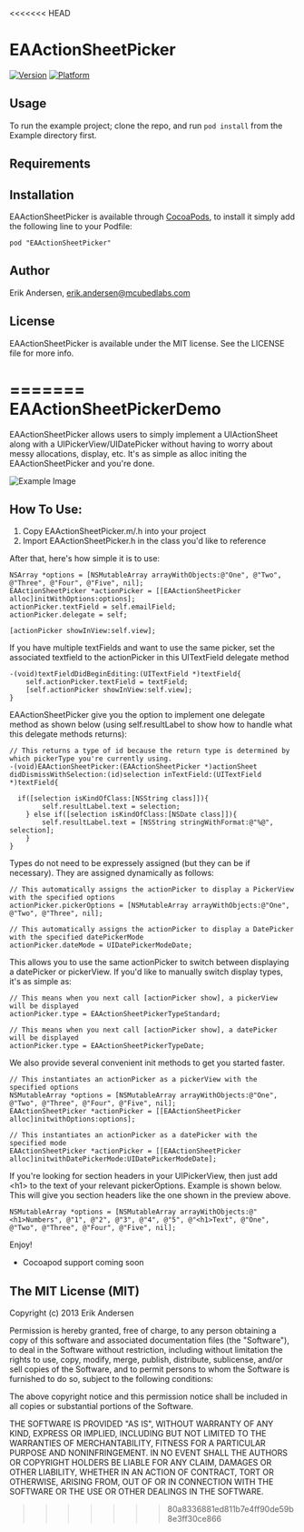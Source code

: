 <<<<<<< HEAD
# EAActionSheetPicker

[![Version](http://cocoapod-badges.herokuapp.com/v/EAActionSheetPicker/badge.png)](http://cocoadocs.org/docsets/EAActionSheetPicker)
[![Platform](http://cocoapod-badges.herokuapp.com/p/EAActionSheetPicker/badge.png)](http://cocoadocs.org/docsets/EAActionSheetPicker)

## Usage

To run the example project; clone the repo, and run `pod install` from the Example directory first.

## Requirements

## Installation

EAActionSheetPicker is available through [CocoaPods](http://cocoapods.org), to install
it simply add the following line to your Podfile:

    pod "EAActionSheetPicker"

## Author

Erik Andersen, erik.andersen@mcubedlabs.com

## License

EAActionSheetPicker is available under the MIT license. See the LICENSE file for more info.

=======
EAActionSheetPickerDemo
=======================

EAActionSheetPicker allows users to simply implement a UIActionSheet along with a UIPickerView/UIDatePicker without having to worry about messy allocations, display, etc. It's as simple as alloc initing the EAActionSheetPicker and you're done.

![Example Image](https://raw.github.com/EckyZero/EAActionSheetPickerDemo/master/EAActionSheetPickerDemo/Screenshot(2).PNG)

How To Use:
-----------

1. Copy EAActionSheetPicker.m/.h into your project
2. Import EAActionSheetPicker.h in the class you'd like to reference

After that, here's how simple it is to use:

    NSArray *options = [NSMutableArray arrayWithObjects:@"One", @"Two", @"Three", @"Four", @"Five", nil];
    EAActionSheetPicker *actionPicker = [[EAActionSheetPicker alloc]initWithOptions:options];
    actionPicker.textField = self.emailField;
    actionPicker.delegate = self;

    [actionPicker showInView:self.view];
    
If you have multiple textFields and want to use the same picker, set the associated textfield to the actionPicker in this UITextField delegate method

    -(void)textFieldDidBeginEditing:(UITextField *)textField{
        self.actionPicker.textField = textField;
        [self.actionPicker showInView:self.view];
    }
    
EAActionSheetPicker give you the option to implement one delegate method as shown below (using self.resultLabel to show how to handle what this delegate methods returns):

    // This returns a type of id because the return type is determined by which pickerType you're currently using. 
    -(void)EAActionSheetPicker:(EAActionSheetPicker *)actionSheet didDismissWithSelection:(id)selection inTextField:(UITextField *)textField{
    
      if([selection isKindOfClass:[NSString class]]){
            self.resultLabel.text = selection;
        } else if([selection isKindOfClass:[NSDate class]]){
            self.resultLabel.text = [NSString stringWithFormat:@"%@", selection];
        }
    }

Types do not need to be expressely assigned (but they can be if necessary). They are assigned dynamically as follows:

    // This automatically assigns the actionPicker to display a PickerView with the specified options
    actionPicker.pickerOptions = [NSMutableArray arrayWithObjects:@"One", @"Two", @"Three", nil];
    
    // This automatically assigns the actionPicker to display a DatePicker with the specified datePickerMode
    actionPicker.dateMode = UIDatePickerModeDate;
    
This allows you to use the same actionPicker to switch between displaying a datePicker or pickerView. If you'd like to manually switch display types, it's as simple as:
    
    // This means when you next call [actionPicker show], a pickerView will be displayed
    actionPicker.type = EAActionSheetPickerTypeStandard;
    
    // This means when you next call [actionPicker show], a datePicker will be displayed
    actionPicker.type = EAActionSheetPickerTypeDate;
    
We also provide several convenient init methods to get you started faster.

    // This instantiates an actionPicker as a pickerView with the specified options
    NSMutableArray *options = [NSMutableArray arrayWithObjects:@"One", @"Two", @"Three", @"Four", @"Five", nil];
    EAActionSheetPicker *actionPicker = [[EAActionSheetPicker alloc]initwithOptions:options];
    
    // This instantiates an actionPicker as a datePicker with the specified mode
    EAActionSheetPicker *actionPicker = [[EAActionSheetPicker alloc]initwithDatePickerMode:UIDatePickerModeDate];

If you're looking for section headers in your UIPickerView, then just add \<h1> to the text of your relevant pickerOptions. Example is shown below. This will give you section headers like the one shown in the preview above.
    
    NSMutableArray *options = [NSMutableArray arrayWithObjects:@"<h1>Numbers", @"1", @"2", @"3", @"4", @"5", @"<h1>Text", @"One", @"Two", @"Three", @"Four", @"Five", nil];
    
    
Enjoy!
    
- Cocoapod support coming soon

The MIT License (MIT)
---------------------

Copyright (c) 2013 Erik Andersen

Permission is hereby granted, free of charge, to any person obtaining a copy
of this software and associated documentation files (the "Software"), to deal
in the Software without restriction, including without limitation the rights
to use, copy, modify, merge, publish, distribute, sublicense, and/or sell
copies of the Software, and to permit persons to whom the Software is
furnished to do so, subject to the following conditions:

The above copyright notice and this permission notice shall be included in
all copies or substantial portions of the Software.

THE SOFTWARE IS PROVIDED "AS IS", WITHOUT WARRANTY OF ANY KIND, EXPRESS OR
IMPLIED, INCLUDING BUT NOT LIMITED TO THE WARRANTIES OF MERCHANTABILITY,
FITNESS FOR A PARTICULAR PURPOSE AND NONINFRINGEMENT. IN NO EVENT SHALL THE
AUTHORS OR COPYRIGHT HOLDERS BE LIABLE FOR ANY CLAIM, DAMAGES OR OTHER
LIABILITY, WHETHER IN AN ACTION OF CONTRACT, TORT OR OTHERWISE, ARISING FROM,
OUT OF OR IN CONNECTION WITH THE SOFTWARE OR THE USE OR OTHER DEALINGS IN
THE SOFTWARE.
>>>>>>> 80a8336881ed811b7e4ff90de59b8e3ff30ce866
